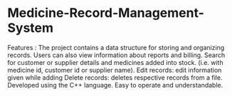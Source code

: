 # Medicine-Record-Management-System

Features :
The project contains a data structure for storing and organizing records.
Users can also view information about reports and billing.
Search for customer or supplier details and medicines added into stock. (i.e. with medicine id, customer id or supplier name).
Edit records: edit information given while adding
Delete records: deletes respective records from a file.
Developed using the C++ language.
Easy to operate and understandable.
